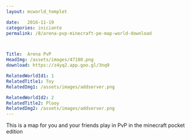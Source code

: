 ```yaml
---
layout: mcworld_templet

date:   2016-11-19
categories: iniciante
permalink: /8/arena-pvp-minecraft-pe-map-world-download



Title:  Arena PvP
HeadImg: /assets/images/47180.png
download: https://z4yq2.app.goo.gl/3nq9

RelatedWorldId1: 1
RelatedTitle1: Toy
RelatedImg1: /assets/images/addserver.png

RelatedWorldId2: 2
RelatedTitle2: Plooy
RelatedImg2: /assets/images/addserver.png
---
```

This is a map for you and your friends play in PvP in the minecraft pocket edition
